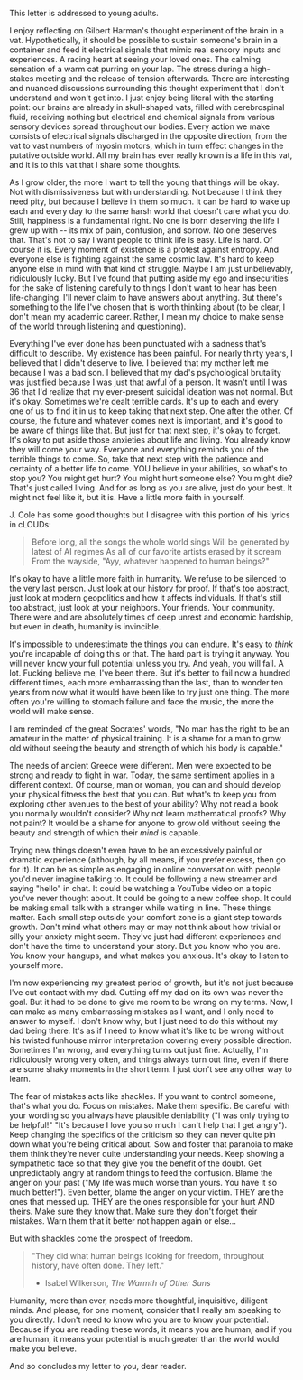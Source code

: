 This letter is addressed to young adults.

I enjoy reflecting on Gilbert Harman's thought experiment of the brain in a vat. Hypothetically, it should be possible to sustain someone's brain in a container and feed it electrical signals that mimic real sensory inputs and experiences. A racing heart at seeing your loved ones. The calming sensation of a warm cat purring on your lap. The stress during a high-stakes meeting and the release of tension afterwards. There are interesting and nuanced discussions surrounding this thought experiment that I don't understand and won't get into. I just enjoy being literal with the starting point: our brains are already in skull-shaped vats, filled with cerebrospinal fluid, receiving nothing but electrical and chemical signals from various sensory devices spread throughout our bodies. Every action we make consists of electrical signals discharged in the opposite direction, from the vat to vast numbers of myosin motors, which in turn effect changes in the putative outside world. All my brain has ever really known is a life in this vat, and it is to this vat that I share some thoughts.

As I grow older, the more I want to tell the young that things will be okay. Not with dismissiveness but with understanding. Not because I think they need pity, but because I believe in them so much. It can be hard to wake up each and every day to the same harsh world that doesn't care what you do. Still, happiness is a fundamental right. No one is born deserving the life I grew up with -- its mix of pain, confusion, and sorrow. No one deserves that. That's not to say I want people to think life is easy. Life is hard. Of course it is. Every moment of existence is a protest against entropy. And everyone else is fighting against the same cosmic law. It's hard to keep anyone else in mind with that kind of struggle. Maybe I am just unbelievably, ridiculously lucky. But I've found that putting aside my ego and insecurities for the sake of listening carefully to things I don't want to hear has been life-changing. I'll never claim to have answers about anything. But there's something to the life I've chosen that is worth thinking about (to be clear, I don't mean my academic career. Rather, I mean my choice to make sense of the world through listening and questioning).

Everything I've ever done has been punctuated with a sadness that's difficult to describe. My existence has been painful. For nearly thirty years, I believed that I didn't deserve to live. I believed that my mother left me because I was a bad son. I believed that my dad's psychological brutality was justified because I was just that awful of a person. It wasn't until I was 36 that I'd realize that my ever-present suicidal ideation was not normal. But it's okay. Sometimes we're dealt terrible cards. It's up to each and every one of us to find it in us to keep taking that next step. One after the other. Of course, the future and whatever comes next is important, and it's good to be aware of things like that. But just for that next step, it's okay to forget. It's okay to put aside those anxieties about life and living. You already know they will come your way. Everyone and everything reminds you of the terrible things to come. So, take that next step with the patience and certainty of a better life to come. YOU believe in your abilities, so what's to stop you? You might get hurt? You might hurt someone else? You might die? That's just called living. And for as long as you are alive, just do your best. It might not feel like it, but it is. Have a little more faith in yourself. 

J. Cole has some good thoughts but I disagree with this portion of his lyrics in cLOUDs:

> Before long, all the songs the whole world sings
> Will be generated by latest of AI regimes
> As all of our favorite artists erased by it scream
> From the wayside, "Ayy, whatever happened to human beings?"

It's okay to have a little more faith in humanity. We refuse to be silenced to the very last person. Just look at our history for proof. If that's too abstract, just look at modern geopolitics and how it affects individuals. If that's still too abstract, just look at your neighbors. Your friends. Your community. There were and are absolutely times of deep unrest and economic hardship, but even in death, humanity is invincible.

It's impossible to underestimate the things you can endure. It's easy to *think* you're incapable of doing this or that. The hard part is trying it anyway. You will never know your full potential unless you try. And yeah, you will fail. A lot. Fucking believe me, I've been there. But it's better to fail now a hundred different times, each more embarrassing than the last, than to wonder ten years from now what it would have been like to try just one thing. The more often you're willing to stomach failure and face the music, the more the world will make sense.

I am reminded of the great Socrates' words, "No man has the right to be an amateur in the matter of physical training. It is a shame for a man to grow old without seeing the beauty and strength of which his body is capable."

The needs of ancient Greece were different. Men were expected to be strong and ready to fight in war. Today, the same sentiment applies in a different context. Of course, man or woman, you can and should develop your physical fitness the best that you can. But what's to keep you from exploring other avenues to the best of your ability? Why not read a book you normally wouldn't consider? Why not learn mathematical proofs? Why not paint? It would be a shame for anyone to grow old without seeing the beauty and strength of which their *mind* is capable.

Trying new things doesn't even have to be an excessively painful or dramatic experience (although, by all means, if you prefer excess, then go for it). It can be as simple as engaging in online conversation with people you'd never imagine talking to. It could be following a new streamer and saying "hello" in chat. It could be watching a YouTube video on a topic you've never thought about. It could be going to a new coffee shop. It could be making small talk with a stranger while waiting in line. These things matter. Each small step outside your comfort zone is a giant step towards growth. Don't mind what others may or may not think about how trivial or silly your anxiety might seem. They've just had different experiences and don't have the time to understand your story. But *you* know who you are. *You* know your hangups, and what makes you anxious. It's okay to listen to yourself more.

I'm now experiencing my greatest period of growth, but it's not just because I've cut contact with my dad. Cutting off my dad on its own was never the goal. But it had to be done to give me room to be wrong on my terms. Now, I can make as many embarrassing mistakes as I want, and I only need to answer to myself. I don't know why, but I just need to do this without my dad being there. It's as if I need to know what it's like to be wrong without his twisted funhouse mirror interpretation covering every possible direction. Sometimes I'm wrong, and everything turns out just fine. Actually, I'm ridiculously wrong very often, and things always turn out fine, even if there are some shaky moments in the short term. I just don't see any other way to learn.

The fear of mistakes acts like shackles. If you want to control someone, that's what you do. Focus on mistakes. Make them specific. Be careful with your wording so you always have plausible deniability ("I was only trying to be helpful!" "It's because I love you so much I can't help that I get angry"). Keep changing the specifics of the criticism so they can never quite pin down what you're being critical about. Sow and foster that paranoia to make them think they're never quite understanding your needs. Keep showing a sympathetic face so that they give you the benefit of the doubt. Get unpredictably angry at random things to feed the confusion. Blame the anger on your past ("My life was much worse than yours. You have it so much better!"). Even better, blame the anger on your victim. THEY are the ones that messed up. THEY are the ones responsible for your hurt AND theirs. Make sure they know that. Make sure they don't forget their mistakes. Warn them that it better not happen again or else...

But with shackles come the prospect of freedom.

> "They did what human beings looking for freedom, throughout history, have often done. They left."
>  - Isabel Wilkerson, *The Warmth of Other Suns*

Humanity, more than ever, needs more thoughtful, inquisitive, diligent minds. And please, for one moment, consider that I really am speaking to you directly. I don't need to know who you are to know your potential. Because if you are reading these words, it means you are human, and if you are human, it means your potential is much greater than the world would make you believe.

And so concludes my letter to you, dear reader.
